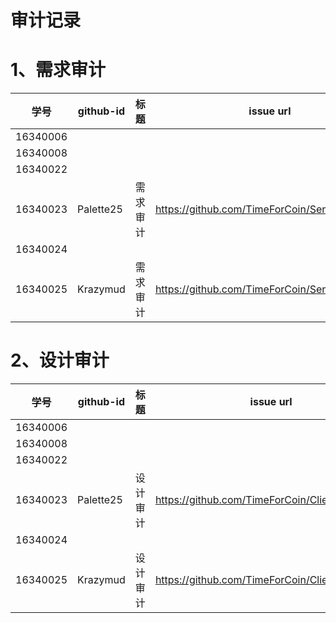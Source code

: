 # 审计记录

# 1、需求审计
| 学号     | github-id | 标题 | issue url |
| -------- | --------- | ---- | --------- |
| 16340006 |           |      |           |
| 16340008 |           |      |           |
| 16340022 |           |      |           |
| 16340023 | Palette25 | 需求审计 |  https://github.com/TimeForCoin/Server/issues/5  |
| 16340024 |           |      |           |
| 16340025 | Krazymud  | 需求审计 | <https://github.com/TimeForCoin/Server/issues/6> |


# 2、设计审计
| 学号     | github-id | 标题 | issue url |
| -------- | --------- | ---- | --------- |
| 16340006 |           |      |           |
| 16340008 |           |      |           |
| 16340022 |           |      |           |
| 16340023 | Palette25 | 设计审计 |  https://github.com/TimeForCoin/Client/issues/29  |
| 16340024 |           |      |           |
| 16340025 | Krazymud  | 设计审计 | <https://github.com/TimeForCoin/Client/issues/30> |
